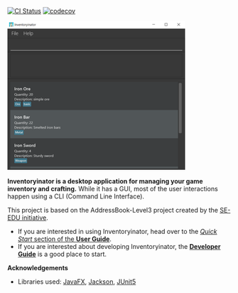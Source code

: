 

[![CI Status](https://github.com/AY2021S1-CS2103T-F13-1/tp/workflows/Java%20CI/badge.svg)](https://github.com/AY2021S1-CS2103T-F13-1/tp/actions)
[![codecov](https://codecov.io/gh/AY2021S1-CS2103T-F13-1/tp/branch/master/graph/badge.svg)](https://codecov.io/gh/AY2021S1-CS2103T-F13-1/tp)

![Ui](images/Ui.png)

**Inventoryinator is a desktop application for managing your game inventory and crafting.** While it has a GUI, most of the user interactions happen using a CLI (Command Line Interface).

This project is based on the AddressBook-Level3 project created by the [SE-EDU initiative](https://se-education.org).

* If you are interested in using Inventoryinator, head over to the [_Quick Start_ section of the **User Guide**](UserGuide.md).
* If you are interested about developing Inventoryinator, the [**Developer Guide**](DeveloperGuide.md) is a good place to start.


**Acknowledgements**

* Libraries used: [JavaFX](https://openjfx.io/), [Jackson](https://github.com/FasterXML/jackson), [JUnit5](https://github.com/junit-team/junit5)
